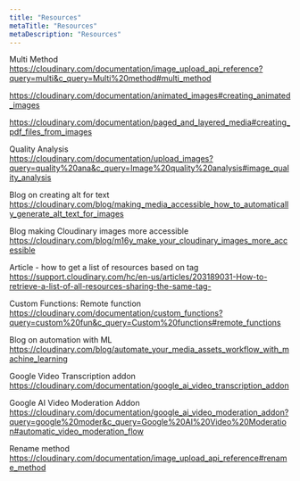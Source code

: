 ```yaml
---
title: "Resources"
metaTitle: "Resources"
metaDescription: "Resources"
---
```


Multi Method  
https://cloudinary.com/documentation/image_upload_api_reference?query=multi&c_query=Multi%20method#multi_method

https://cloudinary.com/documentation/animated_images#creating_animated_images  

https://cloudinary.com/documentation/paged_and_layered_media#creating_pdf_files_from_images  

Quality Analysis  
https://cloudinary.com/documentation/upload_images?query=quality%20ana&c_query=Image%20quality%20analysis#image_quality_analysis

Blog on creating alt for text  
https://cloudinary.com/blog/making_media_accessible_how_to_automatically_generate_alt_text_for_images  

Blog making Cloudinary images more accessible  
https://cloudinary.com/blog/m16y_make_your_cloudinary_images_more_accessible

Article - how to get a list of resources based on tag  
https://support.cloudinary.com/hc/en-us/articles/203189031-How-to-retrieve-a-list-of-all-resources-sharing-the-same-tag-

Custom Functions: Remote function     
https://cloudinary.com/documentation/custom_functions?query=custom%20fun&c_query=Custom%20functions#remote_functions


Blog on automation with ML    
https://cloudinary.com/blog/automate_your_media_assets_workflow_with_machine_learning

Google Video Transcription addon    
https://cloudinary.com/documentation/google_ai_video_transcription_addon  

Google AI Video Moderation Addon  
https://cloudinary.com/documentation/google_ai_video_moderation_addon?query=google%20moder&c_query=Google%20AI%20Video%20Moderation#automatic_video_moderation_flow

Rename method   
https://cloudinary.com/documentation/image_upload_api_reference#rename_method  
